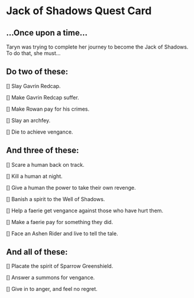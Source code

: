 # Jack of Shadows Quest Card

## ...Once upon a time...

Taryn was trying to complete her journey to become the Jack of Shadows.  To do that, she must...

## Do two of these:

[] Slay Gavrin Redcap.

[] Make Gavrin Redcap suffer.

[] Make Rowan pay for his crimes.

[] Slay an archfey.

[] Die to achieve vengance.

## And three of these:

[] Scare a human back on track.

[] Kill a human at night.

[] Give a human the power to take their own revenge.

[] Banish a spirit to the Well of Shadows.

[] Help a faerie get vengance against those who have hurt them.

[] Make a faerie pay for something they did.

[] Face an Ashen Rider and live to tell the tale.

## And all of these:

[] Placate the spirit of Sparrow Greenshield.

[] Answer a summons for vengance.

[] Give in to anger, and feel no regret.
